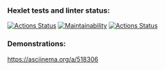 ### Hexlet tests and linter status:

[![Actions Status](https://github.com/ViktorFAlex/frontend-project-46/workflows/hexlet-check/badge.svg)](https://github.com/ViktorFAlex/frontend-project-46/actions)
[![Maintainability](https://api.codeclimate.com/v1/badges/9a9be89c302d18b51243/maintainability)](https://codeclimate.com/github/ViktorFAlex/frontend-project-46/maintainability)
[![Actions Status](https://github.com/ViktorFAlex/frontend-project-46/workflows/nodejs/badge.svg)](https://github.com/ViktorFAlex/frontend-project-46/actions)

### Demonstrations:

https://asciinema.org/a/518306
